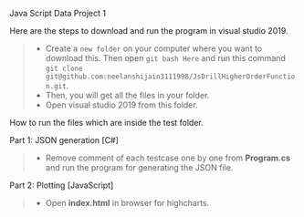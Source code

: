 Java Script Data Project 1

Here are the steps to download and run the program in visual studio 2019.

> - Create a `new folder` on your computer where you want to download this. Then open `git bash Here` and run this command
>   `git clone git@github.com:neelanshijain3111998/JsDrillHigherOrderFunction.git`.
> - Then, you will get all the files in your folder.
> - Open visual studio 2019 from this folder.


How to run the files which are inside the test folder.
 
Part 1: JSON generation [C#]
>- Remove comment of each testcase one by one from **Program.cs** and run the program for generating the JSON file.

Part 2: Plotting [JavaScript]
>- Open **index.html** in browser for highcharts.

